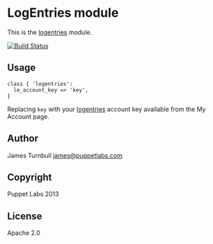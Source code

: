 LogEntries module
=

This is the [logentries](http://logentries.com) module.

[![Build Status](https://travis-ci.org/puppetlabs/puppetlabs-logentries.png)](https://travis-ci.org/puppetlabs/puppetlabs-logentries)

Usage
---

    class { 'logentries':
      le_account_key => 'key',
    }

Replacing `key` with your [logentries](http://logentries.com) account key available from the My Account page.

Author
---

James Turnbull <james@puppetlabs.com>

Copyright
---

Puppet Labs 2013

License
---

Apache 2.0


